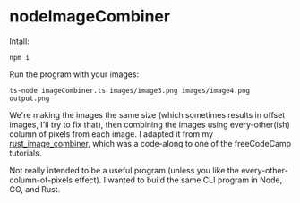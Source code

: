# nodeImageCombiner

Intall:

```
npm i
```

Run the program with your images:

```
ts-node imageCombiner.ts images/image3.png images/image4.png output.png
```

We're making the images the same size (which sometimes results in offset images, I'll try to fix that), then combining the images using every-other(ish) column of pixels from each image. I adapted it from my [rust_image_combiner](https://github.com/MaDrCloudDev/rust_image_combiner), which was a code-along to one of the freeCodeCamp tutorials.

Not really intended to be a useful program (unless you like the every-other-column-of-pixels effect). I wanted to build the same CLI program in Node, GO, and Rust.
